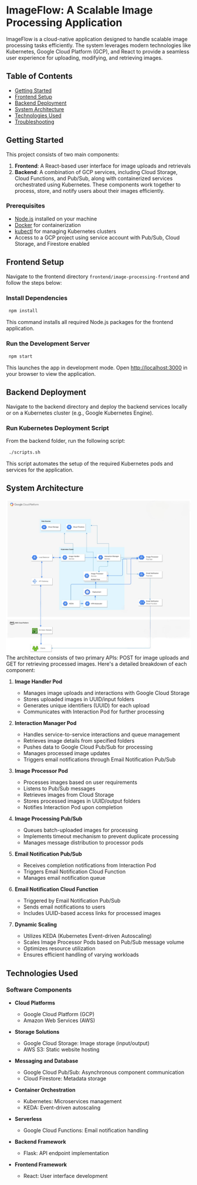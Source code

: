 # ImageFlow: A Scalable Image Processing Application

ImageFlow is a cloud-native application designed to handle scalable image processing tasks efficiently. The system leverages modern technologies like Kubernetes, Google Cloud Platform (GCP), and React to provide a seamless user experience for uploading, modifying, and retrieving images.

## Table of Contents
- [Getting Started](#getting-started)
- [Frontend Setup](#frontend-setup)
- [Backend Deployment](#backend-deployment)
- [System Architecture](#system-architecture)
- [Technologies Used](#technologies-used)
- [Troubleshooting](#troubleshooting)

## Getting Started

This project consists of two main components:
1. **Frontend**: A React-based user interface for image uploads and retrievals
2. **Backend**: A combination of GCP services, including Cloud Storage, Cloud Functions, and Pub/Sub, along with containerized services orchestrated using Kubernetes. These components work together to process, store, and notify users about their images efficiently.


### Prerequisites

- [Node.js](https://nodejs.org/) installed on your machine
- [Docker](https://www.docker.com/) for containerization
- [kubectl](https://kubernetes.io/docs/tasks/tools/) for managing Kubernetes clusters
- Access to a GCP project using service account with Pub/Sub, Cloud Storage, and Firestore enabled

## Frontend Setup

Navigate to the frontend directory `frontend/image-processing-frontend` and follow the steps below:

### Install Dependencies

```bash
 npm install
```

This command installs all required Node.js packages for the frontend application.

### Run the Development Server

```bash
 npm start
```

This launches the app in development mode. Open [http://localhost:3000](http://localhost:3000) in your browser to view the application.

## Backend Deployment

Navigate to the backend directory and deploy the backend services locally or on a Kubernetes cluster (e.g., Google Kubernetes Engine).

### Run Kubernetes Deployment Script

From the backend folder, run the following script:

```bash
 ./scripts.sh
```

This script automates the setup of the required Kubernetes pods and services for the application.

## System Architecture
![System Architecture](DCSC-Final-Project-Architecture.jpg)
The architecture consists of two primary APIs: POST for image uploads and GET for retrieving processed images. Here's a detailed breakdown of each component:

1. **Image Handler Pod**
    - Manages image uploads and interactions with Google Cloud Storage
    - Stores uploaded images in UUID/input folders
    - Generates unique identifiers (UUID) for each upload
    - Communicates with Interaction Pod for further processing

2. **Interaction Manager Pod**
    - Handles service-to-service interactions and queue management
    - Retrieves image details from specified folders
    - Pushes data to Google Cloud Pub/Sub for processing
    - Manages processed image updates
    - Triggers email notifications through Email Notification Pub/Sub

3. **Image Processor Pod**
    - Processes images based on user requirements
    - Listens to Pub/Sub messages
    - Retrieves images from Cloud Storage
    - Stores processed images in UUID/output folders
    - Notifies Interaction Pod upon completion

4. **Image Processing Pub/Sub**
    - Queues batch-uploaded images for processing
    - Implements timeout mechanism to prevent duplicate processing
    - Manages message distribution to processor pods

5. **Email Notification Pub/Sub**
    - Receives completion notifications from Interaction Pod
    - Triggers Email Notification Cloud Function
    - Manages email notification queue

6. **Email Notification Cloud Function**
    - Triggered by Email Notification Pub/Sub
    - Sends email notifications to users
    - Includes UUID-based access links for processed images

7. **Dynamic Scaling**
    - Utilizes KEDA (Kubernetes Event-driven Autoscaling)
    - Scales Image Processor Pods based on Pub/Sub message volume
    - Optimizes resource utilization
    - Ensures efficient handling of varying workloads

## Technologies Used

### Software Components

* **Cloud Platforms**
    * Google Cloud Platform (GCP)
    * Amazon Web Services (AWS)

* **Storage Solutions**
    * Google Cloud Storage: Image storage (input/output)
    * AWS S3: Static website hosting

* **Messaging and Database**
    * Google Cloud Pub/Sub: Asynchronous component communication
    * Cloud Firestore: Metadata storage

* **Container Orchestration**
    * Kubernetes: Microservices management
    * KEDA: Event-driven autoscaling

* **Serverless**
    * Google Cloud Functions: Email notification handling

* **Backend Framework**
    * Flask: API endpoint implementation

* **Frontend Framework**
    * React: User interface development

